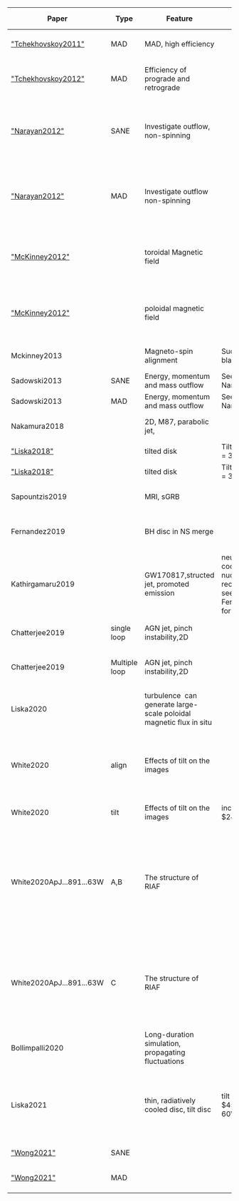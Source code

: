| Paper                                                        | Type          | Feature                                                      | Note                                                         | Spin                 | Gamma | **Disk Type**                                                | $r_{\rm{in}}$ | $r_{\rm{max}}$ | Note                                                         | Magnetic Field | $A_r$ | $A_\theta$                                     | $A_\phi$                                                     | $\beta$                    | Normalize                        | Note                                                         | $N_r$               | $N_\theta$     | $N_\phi$             | Note | r         | $\theta$     | $\phi$   | Note | Plot                                                  |
| ------------------------------------------------------------ | ------------- | ------------------------------------------------------------ | ------------------------------------------------------------ | -------------------- | ----- | ------------------------------------------------------------ | ------------- | -------------- | ------------------------------------------------------------ | -------------- | ----- | ---------------------------------------------- | ------------------------------------------------------------ | -------------------------- | -------------------------------- | ------------------------------------------------------------ | ------------------- | -------------- | -------------------- | ---- | --------- | ------------ | -------- | ---- | ----------------------------------------------------- |
| ["Tchekhovskoy2011"](siyuan://blocks/20211122150854-uxcoiz0) | MAD           | MAD, high efficiency                                         |                                                              | 0.5, 0.99            |       | Equilibrium hydrodynamic torus                               | 15            | 34             |                                                              | Poloidal       |       |                                                |                                                              | $\min\beta=100$            |                                  | Magnetic flux $\Phi(r,\theta) = r^5\rho^2(r,\theta)$         | 288                 | 128            | 32,64,128            |      | outflow   | Reflective   | Periodic |      |                                                       |
| ["Tchekhovskoy2012"](siyuan://blocks/20211124162538-dkcsi8l) | MAD           | Efficiency of prograde and retrograde                        |                                                              | -0.9,0.9             |       | Equilibrium hydrodynamic trous with $\Omega \propto r^{-1.75}$ | 15            | 37.1,34.1      |                                                              | Poloidal       |       |                                                |                                                              | $\min\beta=100$            |                                  | See Tchekhovskov2011                                         | 144,288,576         | 64,128,256     | 32,64,128            |      | outflow   | Reflective   | Periodic |      |                                                       |
| ["Narayan2012"](siyuan://blocks/20211128122312-g8xgqsy)      | SANE          | Investigate outflow, non-spinning                            |                                                              | 0                    |       | Polish doughnut, see Pennal et al.2912 fore more details     | 10            |                | angular momentum is constant inside $r=42$ and entropy is constant everywhere | Poloidal       | 0     | 0                                              | $A_\phi = q\sin(f(r) - f(r_{start}))$ More details in Pennal et al. 2013 | $\min\beta=100$            |                                  | 8 loops, each loop carries the same magnetic flux, so the BH is unable to acquire a large net flux | 256                 | 128            | 64                   |      |           |              |          |      |                                                       |
| ["Narayan2012"](siyuan://blocks/20211128122312-g8xgqsy)      | MAD           | Investigate outflow non-spinning                             |                                                              | 0                    |       | Polish doughnut, see Pennal et al.2912 fore more details     | 10            |                | angular momentum is constant inside $r=42$ and entropy is constant everywhere | Poloidal       |       |                                                | $A_\phi = q\sin(f(r) - f(r_{start}))$ More details in Pennal et al. 2013 | $\min\beta=50$             |                                  | A single loop centred at $r=300$                             | 256                 | 128            | 64                   |      |           |              |          |      |                                                       |
| ["McKinney2012"](siyuan://blocks/20211121155045-osubdn4)     |               | toroidal Magnetic field                                      |                                                              | $\pm0.9375,\pm0.5,0$ |       | Fishbone Disk                                                | 10            | 100            | To seed the MRI, $\Delta u_g = F_R(E-0.5)$                   | Toroidal       | 0     | $A_\theta \propto r^2(u_g/u_{\rm{max}} - f_c)$ | 0                                                            | $\min \beta =10,30,40,100$ |                                  |                                                              | 136,272,            | 64,128         | 63,128,256           |      | absorbing | transmissive | <br />   |      |                                                       |
| ["McKinney2012"](siyuan://blocks/20211121155045-osubdn4)     |               | poloidal magnetic field                                      |                                                              | $\pm0.9375,\pm0.5,0$ |       | Fishbone Disk                                                | 10            | 100            | To seed the MRI, $\Delta u_g = F_R(E-0.5)$                   | Poloidal       | 0     | 0                                              | $A_\phi \propto f_1f_2$                                      | $\min \beta =10,30,40,100$ |                                  |                                                              | 136,272,            | 64,128         | 63,128,256           |      | absorbing | transmissive | Periodic |      |                                                       |
| Mckinney2013                                                 |               | Magneto-spin alignment                                       | Suddenly tilt black hole                                     | $0.9375,\pm0.9$      |       | hydro-equilibrium torus                                      | 12            | 29,30          |                                                              | Poloidal       |       |                                                |                                                              |                            |                                  | See Mckinney2012 for more details                            | 272(thick)288(thin) | 128            | 256(thich),128(thin) |      |           | transmissive |          |      |                                                       |
| Sadowski2013                                                 | SANE          | Energy, momentum and mass outflow                            | See Narayan2012                                              | 0,0.7,0.9,0.98       |       |                                                              |               |                |                                                              | Poloidal       |       |                                                |                                                              |                            |                                  | Multiple loops                                               | 256                 | 128            | 64                   |      |           |              |          |      |                                                       |
| Sadowski2013                                                 | MAD           | Energy, momentum and mass outflow                            | See Narayan2012                                              | 0,0.7,0.9            |       |                                                              |               |                |                                                              | Poloidal       |       |                                                |                                                              |                            |                                  | Single loop                                                  | 264                 | 126            | 60                   |      |           |              |          |      |                                                       |
| Nakamura2018                                                 |               | 2D, M87, parabolic jet,                                      |                                                              | 0.9375               | 4/3   | Fishbone disk                                                | 6             | 12             |                                                              | Poloidal       | 0     | 0                                              | $A\propto \max (\rho/\rho_{\max} - 0.2, 0)$                  | $\min\beta=100$            | $\beta$                          |                                                              |                     |                |                      |      | outflow   | reflective   |          |      |                                                       |
| ["Liska2018"](siyuan://blocks/20211215111848-dj11tz9)        |               | tilted disk                                                  | Tilted disk$\Tau = 30\degree$                                | 0.9375               | 5/3   | Fishbone Disk                                                | 12.5          | 25             |                                                              | Poloidal       | 0     | 0                                              | $A_\phi \propto (\rho - 0.05)^2r^3$                          | 100                        | $\beta$                          | Strong Field                                                 | 448,896             | 144,288        |                      |      |           |              |          |      |                                                       |
| ["Liska2018"](siyuan://blocks/20211215111848-dj11tz9)        |               | tilted disk                                                  | Tilted disk$\Tau = 30\degree$                                | 0.9375               | 5/3   | Fishbone Disk                                                | 12.5          | 25             |                                                              | Poloidal       | 0     | 0                                              | $A_\phi \propto (\rho - 0.05)$                               | 100                        | $\beta$                          | Weak Field                                                   | 448,896,1792        | 144,288.576    | 240,480,960          |      |           |              |          |      |                                                       |
| Sapountzis2019                                               |               | MRI, sGRB                                                    |                                                              |                      | 4/3   | Fishbone Disk                                                | 10,20,50      | 12,25,50       |                                                              |                |       |                                                | $A_\phi(r,\theta) = A_0 \frac{(2-k^2)K(k^2) - 2E(k^2)}{k\sqrt{4Rr\sin\theta}}$ |                            |                                  |                                                              | 1020                | 512            |                      |      |           |              |          |      |                                                       |
| Fernandez2019                                                |               | BH disc in NS merge                                          |                                                              | 0.8                  |       | Fishbone disk                                                | 0.62          | 11.3           | $0.033M_\odot$ torus, constant $l$ and constant entropy      | Poloidal       | 0     | 0                                              | $A \propto r^{5/[3(\gamma - 1)]}\rho^2$                      | 100                        | $\beta$                          |                                                              |                     |                |                      |      | outflow   | reflective   | Periodic |      |                                                       |
| Kathirgamaru2019                                             |               | GW170817,structed jet, promoted emission                     | neutrino cooling and nuclear recombination, see Fernandez2019 for details | 0.8                  |       |                                                              |               |                | $3M_\odot$ BH, $0.03M_\odot$ torus                           | Poloidal       | 0     | 0                                              | $A_\phi = r^5\rho^2$                                         |                            | Maximum field $4\times10^4G$     |                                                              |                     |                |                      |      |           |              |          |      |                                                       |
| Chatterjee2019                                               | single loop   | AGN jet, pinch instability,2D                                |                                                              | 0.9375               | 5/3   | Fishbone Disk                                                | 25,36         | 50,73.97       | $\max\rho = 1$                                               | Poloidal       | 0     | 0                                              | $A_\phi = (\rho - 0.05)^2r^2$ if $r < 300 r_g \& \rho > 0.05$ | 100                        | $\max p_g/\max p_\beta = 100$    |                                                              | 3000-18000          | 800            |                      |      | outflow   | reflective   |          |      |                                                       |
| Chatterjee2019                                               | Multiple loop | AGN jet, pinch instability,2D                                |                                                              | 0.9375               | 5/3   | Fishbone Disk                                                | 25,36         | 50,73.97       | $\max\rho = 1$                                               | Poloidal       | 0     | 0                                              | $A_\phi = f$ if $r < 300 r_g \& \rho > 0.05$<br/> $f = 0.1x_1(\rho - 0.05)^{1/2} + 0.9x_1^2 (\rho - 0.05)^{1/2}\sin^2[\pi(x_1 - 2)/2\sin(\pi x_2/2)]$ | 100                        | $\max p_g/\max p_\beta = 100$    |                                                              | 3000-18000          | 800            |                      |      | outflow   | reflective   |          |      |                                                       |
| Liska2020                                                    |               | turbulence  can generate large-scale poloidal magnetic flux in situ |                                                              | 0.9                  |       | Equilibrium hydrodynamic torus with a sub-Keplerian $l$      | 6             | 13.972         |                                                              | Toroidal       |       |                                                |                                                              | 5                          | $\beta$                          |                                                              | 1872                | 624            | 1024                 |      | absorbing | transmissive | periodic |      |                                                       |
| White2020                                                    | align         | Effects of tilt on the images                                |                                                              | 0.9                  | 4/3   | Fishbone Disk                                                | 15            | 25             | $\max\rho=1$                                                 | Poloidal       | 0     | 0                                              | $\begin{aligned} A_{\phi} \propto &\left(\max \left(p_{\mathrm{gas}}-10^{-8}, 0\right)^{1 / 2} r^{2} \sin \theta\right.\\ & \times \sin (\pi L(r ; 16,34)) \sin \left(\pi L\left(\theta ; 70^{\circ}, 110^{\circ}\right)\right) \end{aligned}$ | 100                        | density-weighted average $\beta$ |                                                              | 448                 | 256            | 352                  |      |           |              |          |      |                                                       |
| White2020                                                    | tilt          | Effects of tilt on the images                                | inclination $24\degree$                                      | 0.9                  | 4/3   | Fishbone Disk                                                | 15            | 25             | $\max\rho=1$                                                 | Poloidal       | 0     | 0                                              | $A_\phi \propto \max(\rho - 0.2, 0)$                         | 100                        | density-weighted average $\beta$ |                                                              | 448                 | 256            | 352                  |      |           |              |          |      |                                                       |
| White2020ApJ...891...63W                                     | A,B           | The structure of RIAF                                        |                                                              | 0                    | 4/3   | Fishbone Disk                                                | 25            | 52             | $\max\rho=1$, perturb velocity                               | Poloidal       | 0     | 0                                              | $\begin{aligned} A_{\phi} \propto &\left(\max \left(p_{\mathrm{gas}}-p_{\rm{gas.min}}, 0\right)^{1 / 2} r^{2} \sin \theta\right.\\ & \times \sin (\pi N_r L(r ; r_{\rm{min}},r_{\rm{max}})) \sin \left(\pi N_\theta L\left(\theta ; \theta_{\rm{min}}, \theta_{\rm{max}}\right)\right) \end{aligned}$ | 100                        | density-weighted average $\beta$ | $p_{\rm{gas}} = 10^{-8}, r_{\rm{min}} = 30, r_{\rm{max}} = 1000$,$ \theta_{\rm{min}} = \pi/6, \theta{\rm{max}} = 5\pi / 6$<br />A:$N_r = 6, N_\theta = 4$<br />B:$N_r = 6, N_\theta = 1$ | 120                 | 20             | 20                   |      |           | transmissive |          |      |                                                       |
| White2020ApJ...891...63W                                     | C             | The structure of RIAF                                        |                                                              | 0                    | 5/3   | Fishbone Disk                                                | 25.1          | 52             | $\max\rho=1$, perturb velocity                               | Poloidal       | 0     | 0                                              | $$\begin{aligned} A_{\phi} \propto &\left(\max \left(p_{\mathrm{gas}}-p_{\rm{gas.min}}, 0\right)^{1 / 2} r^{2} \sin \theta\right.\\ & \times \sin (\pi N_r L(r ; r_{\rm{min}},r_{\rm{max}})) \sin \left(\pi N_\theta L\left(\theta ; \theta_{\rm{min}}, \theta_{\rm{max}}\right)\right) \end{aligned}$$ | 100                        | density-weighted average $\beta$ | $p_{\rm{gas}} = 10^{-8}, r_{\rm{min}} = 30, r_{\rm{max}} = 1000$,$ \theta_{\rm{min}} = \pi/6, \theta{\rm{max}} = 5\pi / 6$<br />$N_r = 6, N_\theta = 4$ | 120                 | 20             | 20                   |      |           | transmissive |          |      |                                                       |
| Bollimpalli2020                                              |               | Long-duration simulation, propagating fluctuations           |                                                              | 0.5                  | 4/3   | Chakrabarti torus                                            | 22            | 40             |                                                              | Poloidal       | 0     | 0                                              | $A_\phi = S(\frac{\rho}{u^t\sqrt{-g}} - 0.2\rho_{\rm{max}})^2\sin\left[2\log\frac{r}{1.1r_{\rm{in}}}\right]$ |                            |                                  | $N_r = 1, N_\theta = 1$                                      | 192                 | 128            | 32                   |      | outflow   | outflow      | periodic |      |                                                       |
| Liska2021                                                    |               | thin, radiatively cooled disc, tilt disc                     | tilt angle $45\degree, 60\degree$                            | 0.9375               | 5/3   | Fishbone Disk                                                | 12.5          | 25             | $r_{out} = 200,\max\rho = 1$<br />They reduce the disc thickness to target scale height by cooling the gas | Poloidal       | 0     | 0                                              | $A_\phi = (\rho - 0.05)^2r^3$                                | 30                         | $\max p_g/\max p_\beta = 30$     |                                                              | 2880,5760,          | 864,1728       | 1200,2400            |      | outflow   | transmissive |          |      |                                                       |
| ["Wong2021"](siyuan://blocks/20211129163954-k5zqaw9)         | SANE          |                                                              |                                                              | -0.5,-0.94           | 4/3   | Fishbone Disk                                                | 6             | 12             |                                                              | Poloidal       | 0     | 0                                              | $A\propto \max (\rho/\rho_{\max} - 0.2, 0)$                  |                            |                                  |                                                              | 288                 | 128,192        | 192,128              |      | outflow   | Reflective   | Periodic |      | ["SANE disk"](siyuan://blocks/20211209151342-yolqhvf) |
| ["Wong2021"](siyuan://blocks/20211129163954-k5zqaw9)         | MAD           |                                                              |                                                              | -0.5,-0.94           | 13/9  | Fishbone Disk                                                | 20            | 41             |                                                              | Poloidal       | 0     | 0                                              | $A= \max (\frac{\rho}{\rho_{\max}} (\frac{r}{r_0}\sin\theta)^3 e^{-r/400} - 0.2, 0)$ |                            |                                  |                                                              | 192,288,384,448     | 96,128,192,224 | 96,128,192,224       |      | outflow   | Reflective   | Periodic |      | ["MAD"](siyuan://blocks/20211209151324-mpwrwfg)       |

